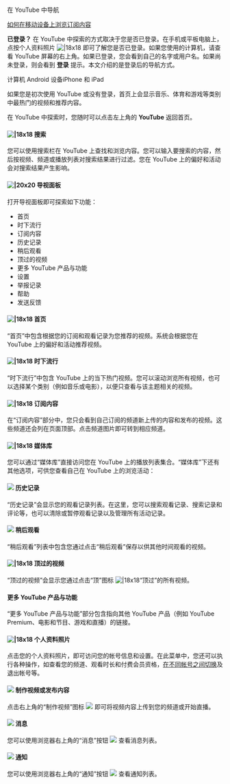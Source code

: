 #
在 YouTube 中导航

[
如何在移动设备上浏览订阅内容
](https://www.youtube.com/watch?v=AF5iUmu-ftg)

**已登录？** 在 YouTube 中探索的方式取决于您是否已登录。在手机或平板电脑上，点按个人资料照片 ![|18x18](https://storage.googleapis.com/support-kms-prod/ZVowuMCpDi44bE6SDD4UqAvI16wdTlkSi2WX) 即可了解您是否已登录。如果您使用的计算机，请查看 YouTube 屏幕的右上角。如果已登录，您会看到自己的名字或用户名。如果尚未登录，则会看到 **登录** 提示。本文介绍的是登录后的导航方式。

计算机 Android 设备iPhone 和 iPad

如果您是初次使用 YouTube 或没有登录，首页上会显示音乐、体育和游戏等类别中最热门的视频和推荐内容。

 

在 YouTube 中探索时，您随时可以点击左上角的  **YouTube**  返回首页。

 

#### ![|18x18](https://lh3.googleusercontent.com/cU5Xm47Q-Wcwpios5f65LP2UtsKeBfNPS75EGz9pdcKl4XOeXtTTeaTb9dKTvAM=w18-h18) 搜索

您可以使用搜索栏在 YouTube 上查找和浏览内容。您可以输入要搜索的内容，然后按视频、频道或播放列表对搜索结果进行过滤。您在 YouTube 上的偏好和活动会对搜索结果产生影响。

#### ![|20x20](https://lh3.googleusercontent.com/-l4mGLaJDIfuYjE1y_12moE5OdJXOKffXVAJwKpPG4u_4kFa59AKJxkUrqCb=w20-h20) 导视面板

打开导视面板即可探索如下功能：

* 首页
* 时下流行
* 订阅内容
* 历史记录
* 稍后观看
* 顶过的视频
* 更多 YouTube 产品与功能
* 设置
* 举报记录
* 帮助
* 发送反馈

#### ![|18x18](https://lh3.googleusercontent.com/Ti67lfs6hM_KQSlJcVLwwBcv7fFpfj9iQGvVkLvHtvLFLeIatCMy-ZJaOJuZEg=w18)  **首页**

“首页”中包含根据您的订阅和观看记录为您推荐的视频。系统会根据您在 YouTube 上的偏好和活动推荐视频。

#### ![|18x18](https://lh3.googleusercontent.com/7VLGshluGNT1J-WJc2nLayySpcYwSBdurgL1bP1C5rYx0ixuMMjdZ-ZXzPNTBWo7yQ=w18)  **时下流行**

“时下流行”中包含 YouTube 上的当下热门视频。您可以滚动浏览所有视频，也可以选择某个类别（例如音乐或电影），以便只查看与该主题相关的视频。

#### ![|18x18](https://lh3.googleusercontent.com/XMkHnJMi9jXsfGJyMH-DXZTu9Br8gm7abaHP0bKsNWOtb9rjm32Y6PsTF5r6PIR0SBA=w18-h18)  **订阅内容**

在“订阅内容”部分中，您只会看到自己订阅的频道新上传的内容和发布的视频。这些频道还会列在页面顶部。点击频道图片即可转到相应频道。

#### ![|18x18](https://lh3.googleusercontent.com/Lt_Or6MBbvmMsr0DSvcXKT7tXRMggupsVqy0pkyWDDX6H388C9nl_CPLpRwU2wcWOcM=w18-h18) 媒体库

您可以通过“媒体库”直接访问您在 YouTube 上的播放列表集合。“媒体库”下还有其他选项，可供您查看自己在 YouTube 上的浏览活动：

#### ![](https://storage.googleapis.com/support-kms-prod/188B4853F1D8006625CC0B2DBEFB4BA366E0) 历史记录

“历史记录”会显示您的观看记录列表。在这里，您可以搜索观看记录、搜索记录和评论等，也可以清除或暂停观看记录以及管理所有活动记录。

#### ![](https://lh3.googleusercontent.com/k2T5np6z_K-ryNUQKJdjzndIbQ7DOEjIFv-UkAucVQEhzI4XEVeC5BZbD4jl9s_ARKc=w18)  **稍后观看**

“稍后观看”列表中包含您通过点击“稍后观看”保存以供其他时间观看的视频。

#### ![|18x18](https://lh3.googleusercontent.com/ATV7FFUeaqSTnblc__1wLYNXxgPciX6ER8OAfXln1psjhPkeq3aHcYcaHgggfA=w18) 顶过的视频

“顶过的视频”会显示您通过点击“顶”图标 ![|18x18](https://lh3.googleusercontent.com/ATV7FFUeaqSTnblc__1wLYNXxgPciX6ER8OAfXln1psjhPkeq3aHcYcaHgggfA=w18)“顶过”的所有视频。

#### 更多 YouTube 产品与功能

“更多 YouTube 产品与功能”部分包含指向其他 YouTube 产品（例如 YouTube Premium、电影和节目、游戏和直播）的链接。

#### ![|18x18](https://lh3.googleusercontent.com/NB5qyD2bwPLSxRz3L4RkFWHtTntWnKPJ5-jUmi5tToCc3-230ToGVw1WbpGWolgh2eT4=w18-h18) 个人资料照片

点击您的个人资料照片，即可访问您的帐号信息和设置。在此菜单中，您还可以执行各种操作，如查看您的频道、观看时长和付费会员资格，[在不同帐号之间切换](https://support.google.com/youtube/answer/3046356)及退出帐号等。

#### ![](https://lh3.googleusercontent.com/lkkiUAJC3NrCNoI4WZipTRz52BTWFOef3lj26EHALZmP6q2gBSP60Wf630insjTO1Q=h18) 制作视频或发布内容

点击右上角的“制作视频”图标 ![](https://lh3.googleusercontent.com/lkkiUAJC3NrCNoI4WZipTRz52BTWFOef3lj26EHALZmP6q2gBSP60Wf630insjTO1Q=h18) 即可将视频内容上传到您的频道或开始直播。

#### ![](https://lh3.googleusercontent.com/JotUOEzbYzJZluZpSMztSZPGh9rgow1XzrUc_iD0Nz7THjXBeBFzTBl7aTjjH6CB6Q=w18) 消息

您可以使用浏览器右上角的“消息”按钮 ![](https://lh3.googleusercontent.com/JotUOEzbYzJZluZpSMztSZPGh9rgow1XzrUc_iD0Nz7THjXBeBFzTBl7aTjjH6CB6Q=w18) 查看消息列表。

#### ![](https://lh3.googleusercontent.com/GNz_6qqSWI0Vw-vp7a255nv-4GnTXPBARnve0feTjNargYqbozCn7omNG_x0ai9G7w=h18) 通知

您可以使用浏览器右上角的“通知”按钮 ![](https://lh3.googleusercontent.com/GNz_6qqSWI0Vw-vp7a255nv-4GnTXPBARnve0feTjNargYqbozCn7omNG_x0ai9G7w=h18) 查看通知列表。